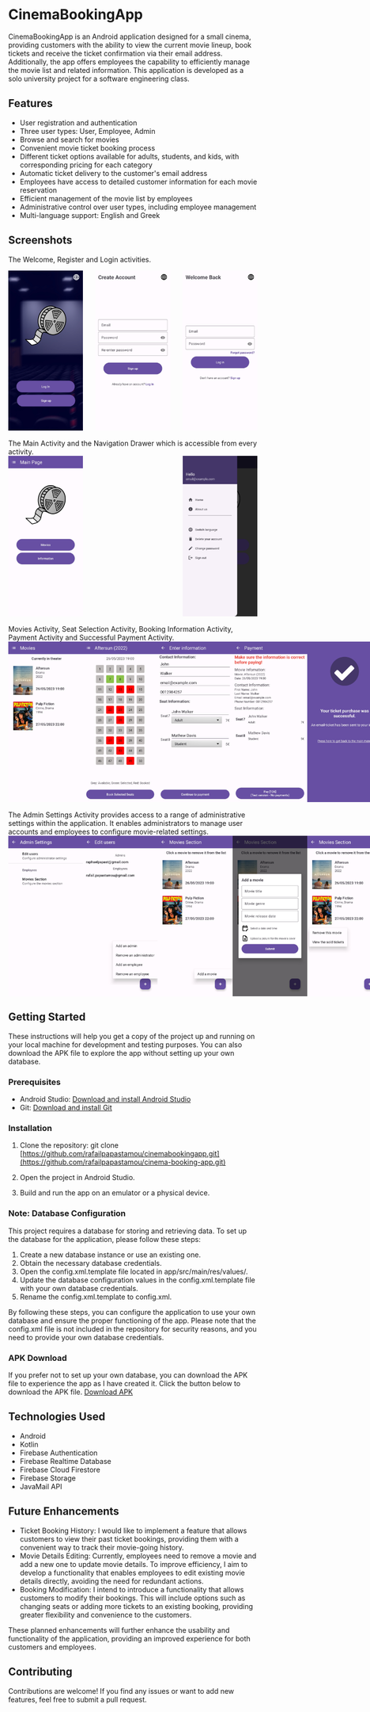 # CinemaBookingApp

CinemaBookingApp is an Android application designed for a small cinema, providing customers with the ability to view the current movie lineup, book tickets and receive the ticket confirmation via their email address. Additionally, the app offers employees the capability to efficiently manage the movie list and related information. This application is developed as a solo university project for a software engineering class.

## Features

- User registration and authentication
- Three user types: User, Employee, Admin
- Browse and search for movies
- Convenient movie ticket booking process
- Different ticket options available for adults, students, and kids, with corresponding pricing for each category
- Automatic ticket delivery to the customer's email address
- Employees have access to detailed customer information for each movie reservation
- Efficient management of the movie list by employees
- Administrative control over user types, including employee management
- Multi-language support: English and Greek

## Screenshots

The Welcome, Register and Login activities.
<div style="display: flex; justify-content: space-between;">
  <img src="https://github.com/rafailpapastamou/cinema-booking-app/blob/main/Screenshots/Welcome%20Activity.jpg" width="30%">
  <img src="https://github.com/rafailpapastamou/cinema-booking-app/blob/main/Screenshots/Register%20Activity.jpg" width="30%">
  <img src="https://github.com/rafailpapastamou/cinema-booking-app/blob/main/Screenshots/Login%20Activity.jpg" width="30%">
</div>
<br>
The Main Activity and the Navigation Drawer which is accessible from every activity.
<div style="display: flex; justify-content: space-between;">
  <img src="https://github.com/rafailpapastamou/cinema-booking-app/blob/main/Screenshots/Main%20Activity.jpg" width="30%">
  <img src="https://github.com/rafailpapastamou/cinema-booking-app/blob/main/Screenshots/Navigation%20Drawer.jpg" width="30%">
</div>
<br>
Movies Activity, Seat Selection Activity, Booking Information Activity, Payment Activity and Successful  Payment Activity.
<div style="display: flex; justify-content: space-between;">
  <img src="https://github.com/rafailpapastamou/cinema-booking-app/blob/main/Screenshots/Movies%20Activity.jpg" width="30%">
  <img src="https://github.com/rafailpapastamou/cinema-booking-app/blob/main/Screenshots/Seat%20Selection%20Activity.jpg" width="30%">
  <img src="https://github.com/rafailpapastamou/cinema-booking-app/blob/main/Screenshots/Booking%20Information%20Activity.jpg" width="30%">
  <img src="https://github.com/rafailpapastamou/cinema-booking-app/blob/main/Screenshots/Payment%20Activity.jpg" width="30%">
  <img src="https://github.com/rafailpapastamou/cinema-booking-app/blob/main/Screenshots/Successful%20Payment%20Activity.jpg" width="30%">  
</div>
<br>
The Admin Settings Activity provides access to a range of administrative settings within the application. It enables administrators to manage user accounts and employees to configure movie-related settings.<br>
<div style="display: flex; justify-content: space-between;">
  <img src="https://github.com/rafailpapastamou/cinema-booking-app/blob/main/Screenshots/Admin%20Settings%20Activity.jpg" width="30%">
  <img src="https://github.com/rafailpapastamou/cinema-booking-app/blob/main/Screenshots/Edit%20Users%20Activity.jpg" width="30%">
  <img src="https://github.com/rafailpapastamou/cinema-booking-app/blob/main/Screenshots/Movies%20Section%20Setting.jpg" width="30%">
  <img src="https://github.com/rafailpapastamou/cinema-booking-app/blob/main/Screenshots/Add%20a%20New%20Movie%20Setting.jpg" width="30%">
  <img src="https://github.com/rafailpapastamou/cinema-booking-app/blob/main/Screenshots/Remove%20a%20Movie%20or%20See%20Sold%20Tickets%20Options.jpg" width="30%">
</div>

## Getting Started

These instructions will help you get a copy of the project up and running on your local machine for development and testing purposes. You can also download the APK file to explore the app without setting up your own database.

### Prerequisites

- Android Studio: [Download and install Android Studio](https://developer.android.com/studio)
- Git: [Download and install Git](https://git-scm.com/)

### Installation

1. Clone the repository:
git clone [https://github.com/rafailpapastamou/cinemabookingapp.git](https://github.com/rafailpapastamou/cinema-booking-app.git)

2. Open the project in Android Studio.

3. Build and run the app on an emulator or a physical device.

### Note: Database Configuration

This project requires a database for storing and retrieving data. To set up the database for the application, please follow these steps:

1) Create a new database instance or use an existing one.
2) Obtain the necessary database credentials.
3) Open the config.xml.template file located in app/src/main/res/values/.
5) Update the database configuration values in the config.xml.template file with your own database credentials.
6) Rename the config.xml.template to config.xml.

By following these steps, you can configure the application to use your own database and ensure the proper functioning of the app. Please note that the config.xml file is not included in the repository for security reasons, and you need to provide your own database credentials.

### APK Download
If you prefer not to set up your own database, you can download the APK file to experience the app as I have created it. Click the button below to download the APK file.
[Download APK](https://github.com/rafailpapastamou/cinema-booking-app/raw/main/app/release/app-release.apk)

## Technologies Used

- Android
- Kotlin
- Firebase Authentication
- Firebase Realtime Database
- Firebase Cloud Firestore
- Firebase Storage
- JavaMail API

## Future Enhancements

- Ticket Booking History: I would like to implement a feature that allows customers to view their past ticket bookings, providing them with a convenient way to track their movie-going history.
- Movie Details Editing: Currently, employees need to remove a movie and add a new one to update movie details. To improve efficiency, I aim to develop a functionality that enables employees to edit existing movie details directly, avoiding the need for redundant actions.
- Booking Modification: I intend to introduce a functionality that allows customers to modify their bookings. This will include options such as changing seats or adding more tickets to an existing booking, providing greater flexibility and convenience to the customers.

These planned enhancements will further enhance the usability and functionality of the application, providing an improved experience for both customers and employees.

## Contributing

Contributions are welcome! If you find any issues or want to add new features, feel free to submit a pull request.
